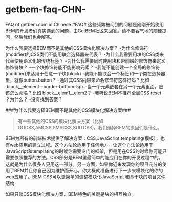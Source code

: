 # getbem-faq-CHN-
FAQ of getbem.com in Chinese
#FAQ#
这些频繁被问到的问题是刚刚开始使用BEM的开发者们真实遇到的问题，由GetBEM社区来回答。请不要客气地的随便提问，然后我们也会解答。

为什么我要选择BEM而不是其他的CSS模块化解决方案？
-为什么修饰符(modifier)的CSS类们不能用联合选择器来代表？ 
-为什么我需要用块的CSS类来代替使用语义化的传统标签？ 
-为什么我需要同时使用块和带前缀的修饰符来定义修饰符块？ 
-一个块修饰符能不能影响元素？ 
-我能不能创建一个全局的修饰符(modifier)来适用于任意一个块(block) 
-我能不能联合一个标签和一个类在选择器里，就像button.button？ 
-通过其CSS内容来命名修饰符这样好吗？比如 .block__element--border-bottom-5px 
-当一个元素嵌套在另一个元素里面，应该怎么命名？比如 block__elem1__elem2？ 
-我听说BEM不推荐全局CSS reset ？为什么？ 
-没有找到答案？ 


###为什么我要选择BEM而不是其他的CSS模块化解决方案###

>有一些其他的CSS的模块化解决方案（比如OOCSS,AMCSS,SMACSS,SUITCSS)。我们选择BEM的原因们是什么。

BEM为所有的前端技术提供了解决方案：CSS,JavaScript,templating(模板），也有web应用的建立过程。这个方法论适用于任何地方。让这个方法论适用于JavaScript和templating的时候你需要专门的框架，但是用在CSS的时候你可能只需要依照推荐的方法。CSS部分是BEM里最简单的能应用在你的开发过程中的。这就是为什么很多人只用这一部分。另一方面，如果你近来发现你的项目充分的使用了BEM并且你自己因为维护而开心，你大概就准备进行下一步来模块化的你的web应用了。BEM CSS可以更简单的调整模块化JavaScript 和基于块的项目文件结构

如果只谈CSS模块化解决方案，BEM特色的关键是块的相互独立。
